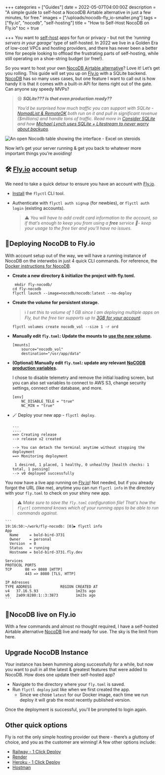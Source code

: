 +++
categories = ["Guides"]
date = 2022-05-07T04:00:00Z
description = "A simple guide to self-host a NocodDB Airtable alternative in just a few minutes, for free."
images = ["/uploads/nocodb-fly_io-smaller.png"]
tags = ["fly.io", "nocodb", "self-hosting"]
title = "How to Self-Host NocoDB on Fly.io"
toc = true

+++
You want to [self-host](https://www.reddit.com/r/selfhosted/) apps for fun or privacy - but not the _‘running servers in your garage’_ type of self-hosted. In 2022 we live in a Golden Era of low-cost VPCs and hosting providers, and there has never been a better time for people looking to offload the frustrating parts of self-hosting, while still operating on a shoe-string budget (or free!).

So you want to host your own [NocoDB Airtable alternative](https://www.nocodb.com/)? Love it! Let’s get you rolling. This guide will set you up on [Fly.io](http://Fly.io) with a SQLite backend.  [NocoDB](https://www.nocodb.com/) has so many uses cases, but one feature I want to call out is how handy it is that it comes with a built-in API for items right out of the gate. Can anyone say speedy MVPs?

> 😢  **_SQLite??? Is that even production ready??_**
>
> _You’d be surprised how much traffic you can support with SQLite -_ [_NomadList & RemoteOK_](https://www.nocsdegree.com/pieter-levels-learn-coding/#what-technologies-does-pieter-levels-use) _both run on it and pull in significant revenue ($millions) and handle tons of traffic.  Read more in_ [_Consider SQLite_](https://blog.wesleyac.com/posts/consider-sqlite) _and how_ [_Michael Lynch uses SQLite + Litestream to never worry about backups_](https://mtlynch.io/litestream/)_._

![An open Nocodb table showing the interface - Excel on steroids](/uploads/nocodb-fly_io-smaller.png)

Now let’s get your server running & get you back to whatever more important things you’re avoiding!

## 🛠️ [Fly.io](http://Fly.io) account setup

We need to take a quick detour to ensure you have an account with [Fly.io](http://Fly.io).

* [Install](https://fly.io/docs/getting-started/installing-flyctl/) the `flyctl` CLI tool.
* Authenticate with `flyctl auth signup` (for newbies), or `flyctl auth login` (existing accounts).

  > ⚠️ _You will have to add credit card information to the account, so if that’s enough to keep you from using a **free** service 🤷- keep your usage to the free tier and you’ll have no issues._

## 🤸Deploying NocoDB to Fly.io

With account setup out of the way, we will have a running instance of NocoDB on the interwebs in just 4 quick CLI commands.  For reference,  the [Docker instructions for NocoDB](https://docs.nocodb.com/getting-started/installation/#docker).

* **Create a new directory & initialize the project with fly.toml.**

       mkdir fly-nocodb/
      cd fly-nocodb
      flyctl launch --image=nocodb/nocodb:latest --no-deploy
* **Create the volume for persistent storage.**

  > ℹ️ _I set this to volume of 1 GB since I am deploying multiple apps on Fly, but the free tier supports up to_ [_3GB for your account_](https://fly.io/docs/about/pricing/#free-allowances)_._

      flyctl volumes create nocodb_vol --size 1 -r ord
* **Manually edit `fly.toml`: Update the mounts to** [**use the new volume**](https://fly.io/docs/reference/configuration/#the-mounts-section)**.**

      [mounts]
          source="nocodb_vol"
          destination="/usr/app/data"
* **(Optional) Manually edit `fly.toml`:  update any relevant** [**NoCODB production variables**](https://docs.nocodb.com/getting-started/installation/#environment-variables)**.**

  I chose to disable telemetry and remove the initial loading screen, but you can also set variables to connect to AWS S3, change security settings, connect other database, and more.

      [env]
          NC_DISABLE_TELE = "true"
          NC_MIN = "true"
* 🪄 Deploy your new app - `flyctl deploy`.

      ...
      ....
      ==> Creating release
      --> release v2 created
      
      --> You can detach the terminal anytime without stopping the deployment
      ==> Monitoring deployment
      
       1 desired, 1 placed, 1 healthy, 0 unhealthy [health checks: 1 total, 1 passing]
      --> v0 deployed successfully

You now have a live app running on [Fly.io](http://Fly.io)!  Not needed, but if you already forgot the URL (like me), anytime you can run `flyctl info` in the directory with your `fly.toml` to check on your shiny new app.

> ⚠ _Make sure to save the `fly.toml` configuration file! That's how the `flyctl` command knows which of your running apps to be able to run commands against._

    ```
    19:16:50:~/work/fly-nocodb: [0]▶ flyctl info
    App
      Name     = bold-bird-3731
      Owner    = personal
      Version  = 0
      Status   = running
      Hostname = bold-bird-3731.fly.dev
    
    Services
    PROTOCOL PORTS
    TCP      80 => 8080 [HTTP]
             443 => 8080 [TLS, HTTP]
    
    IP Adresses
    TYPE ADDRESS             REGION CREATED AT
    v4   37.16.5.93                 1m23s ago
    v6   2a09:8280:1::3:3873        1m23s ago
    ```

## 🌴NocoDB live on Fly.io

With a few commands and almost no thought required, I have a self-hosted Airtable alternative [NocoDB](https://www.nocodb.com/) live and ready for use. The sky is the limit from here.

## Upgrade NocoDB Instance

Your instance has been humming along successfully for a while, but now you want to pull in all the latest & greatest features that were added to NocoDB. How does one update their self-hosted app?

* Navigate to the directory where your `fly.toml` is saved.
* Run `flyctl deploy` just like when we first created the app. 
  * Since we chose `latest` for our Docker image, each time we run deploy it will grab the most recently published version.

Once the deployment is successful, you'll be prompted to login again. 

## Other quick options

Fly is not the only simple hosting provider out there - there’s a gluttony of choice, and you as the customer are winning! A few other options include:

* [Railway - 1 Click Deploy](https://railway.app/new/starters/nocodb)
* [Render](https://render.com/)
* [Heroku - 1 Click Deploy](https://docs.nocodb.com/getting-started/installation/#1-click-deploy-to-heroku)
* [Hostman](https://hostman.com)